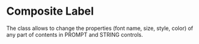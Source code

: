 # Composite Label
The class allows to change the properties (font name, size, style, color) of any part of contents in PROMPT and STRING controls.
